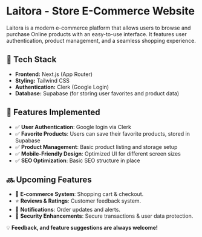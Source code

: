 # Laitora - Store E-Commerce Website

Laitora is a modern  e-commerce platform that allows users to browse and purchase Online products with an easy-to-use interface. It features user authentication, product management, and a seamless shopping experience.

## 🚀 Tech Stack

- **Frontend:** Next.js (App Router)
- **Styling:** Tailwind CSS
- **Authentication:** Clerk (Google Login) 
- **Database:** Supabase (for storing user favorites and product data)

## 🎯 Features Implemented

- ✅ **User Authentication**: Google login via Clerk
- ✅ **Favorite Products**: Users can save their favorite products, stored in Supabase
- ✅ **Product Management**: Basic product listing and storage setup
- ✅ **Mobile-Friendly Design**: Optimized UI for different screen sizes
- ✅ **SEO Optimization**: Basic SEO structure in place



## 🔜 Upcoming Features

- 🛒 **E-commerce System**: Shopping cart & checkout.
- ⭐ **Reviews & Ratings**: Customer feedback system.
- 🔔 **Notifications**: Order updates and alerts.
- 🔐 **Security Enhancements**: Secure transactions & user data protection.



💡 **Feedback, and feature suggestions are always welcome!** 
